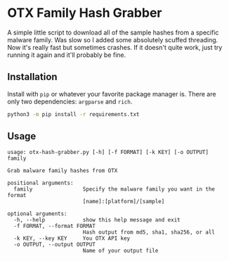 # OTX Family Hash Grabber

A simple little script to download all of the sample hashes from a specific malware family. Was slow so I added some absolutely scuffed threading. Now it's really fast but sometimes crashes. If it doesn't quite work, just try running it again and it'll probably be fine. 


## Installation
Install with `pip` or whatever your favorite package manager is. There are only
two dependencies: `argparse` and `rich`.

```bash
python3 -m pip install -r requirements.txt
```

## Usage 

```
usage: otx-hash-grabber.py [-h] [-f FORMAT] [-k KEY] [-o OUTPUT] family

Grab malware family hashes from OTX

positional arguments:
  family                Specify the malware family you want in the format
                        [name]:[platform]/[sample]

optional arguments:
  -h, --help            show this help message and exit
  -f FORMAT, --format FORMAT
                        Hash output from md5, sha1, sha256, or all
  -k KEY, --key KEY     You OTX API key
  -o OUTPUT, --output OUTPUT
                        Name of your output file
```
